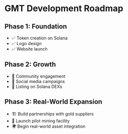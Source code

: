 # GMT Development Roadmap

## Phase 1: Foundation
- ✅ Token creation on Solana
- ✅ Logo design
- ✅ Website launch

## Phase 2: Growth
- 🔄 Community engagement
- 🔄 Social media campaigns
- 🔄 Listing on Solana DEXs

## Phase 3: Real-World Expansion
- 🏗️ Build partnerships with gold suppliers
- 🚀 Launch pilot mining facility
- 🌍 Begin real-world asset integration
